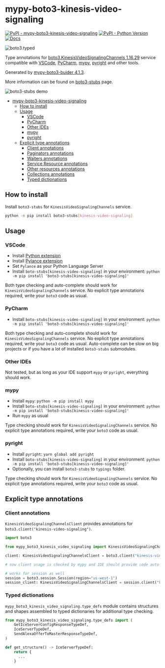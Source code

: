 # mypy-boto3-kinesis-video-signaling

[![PyPI - mypy-boto3-kinesis-video-signaling](https://img.shields.io/pypi/v/mypy-boto3-kinesis-video-signaling.svg?color=blue)](https://pypi.org/project/mypy-boto3-kinesis-video-signaling)
[![PyPI - Python Version](https://img.shields.io/pypi/pyversions/mypy-boto3-kinesis-video-signaling.svg?color=blue)](https://pypi.org/project/mypy-boto3-kinesis-video-signaling)
[![Docs](https://img.shields.io/readthedocs/mypy-boto3-builder.svg?color=blue)](https://mypy-boto3-builder.readthedocs.io/)

![boto3.typed](https://github.com/vemel/mypy_boto3_builder/raw/master/logo.png)

Type annotations for
[boto3.KinesisVideoSignalingChannels 1.16.29](https://boto3.amazonaws.com/v1/documentation/api/1.16.29/reference/services/kinesis-video-signaling.html#KinesisVideoSignalingChannels) service
compatible with
[VSCode](https://code.visualstudio.com/),
[PyCharm](https://www.jetbrains.com/pycharm/),
[mypy](https://github.com/python/mypy),
[pyright](https://github.com/microsoft/pyright)
and other tools.

Generated by [mypy-boto3-buider 4.1.3](https://github.com/vemel/mypy_boto3_builder).

More information can be found on [boto3-stubs](https://pypi.org/project/boto3-stubs/) page.

![boto3-stubs demo](https://github.com/vemel/mypy_boto3_builder/raw/master/demo.gif)

- [mypy-boto3-kinesis-video-signaling](#mypy-boto3-kinesis-video-signaling)
  - [How to install](#how-to-install)
  - [Usage](#usage)
    - [VSCode](#vscode)
    - [PyCharm](#pycharm)
    - [Other IDEs](#other-ides)
    - [mypy](#mypy)
    - [pyright](#pyright)
  - [Explicit type annotations](#explicit-type-annotations)
    - [Client annotations](#client-annotations)
    - [Paginators annotations](#paginators-annotations)
    - [Waiters annotations](#waiters-annotations)
    - [Service Resource annotations](#service-resource-annotations)
    - [Other resources annotations](#other-resources-annotations)
    - [Collections annotations](#collections-annotations)
    - [Typed dictionations](#typed-dictionations)

## How to install

Install `boto3-stubs` for `KinesisVideoSignalingChannels` service.

```bash
python -m pip install boto3-stubs[kinesis-video-signaling]
```

## Usage

### VSCode

- Install [Python extension](https://marketplace.visualstudio.com/items?itemName=ms-python.python)
- Install [Pylance extension](https://marketplace.visualstudio.com/items?itemName=ms-python.vscode-pylance)
- Set `Pylance` as your Python Language Server
- Install `boto-stubs[kinesis-video-signaling]` in your environment: `python -m pip install 'boto3-stubs[kinesis-video-signaling]'`

Both type checking and auto-complete should work for `KinesisVideoSignalingChannels` service.
No explicit type annotations required, write your `boto3` code as usual.

### PyCharm

- Install `boto-stubs[kinesis-video-signaling]` in your environment: `python -m pip install 'boto3-stubs[kinesis-video-signaling]'`

Both type checking and auto-complete should work for `KinesisVideoSignalingChannels` service.
No explicit type annotations required, write your `boto3` code as usual.
Auto-complete can be slow on big projects or if you have a lot of installed `boto3-stubs` submodules.

### Other IDEs

Not tested, but as long as your IDE support `mypy` or `pyright`, everything should work.

### mypy

- Install `mypy`: `python -m pip install mypy`
- Install `boto-stubs[kinesis-video-signaling]` in your environment: `python -m pip install 'boto3-stubs[kinesis-video-signaling]'`
- Run `mypy` as usual

Type checking should work for `KinesisVideoSignalingChannels` service.
No explicit type annotations required, write your `boto3` code as usual.

### pyright

- Install `pyright`: `yarn global add pyright`
- Install `boto-stubs[kinesis-video-signaling]` in your environment: `python -m pip install 'boto3-stubs[kinesis-video-signaling]'`
- Optionally, you can install `boto3-stubs` to `typings` folder.

Type checking should work for `KinesisVideoSignalingChannels` service.
No explicit type annotations required, write your `boto3` code as usual.

## Explicit type annotations

### Client annotations

`KinesisVideoSignalingChannelsClient` provides annotations for `boto3.client("kinesis-video-signaling")`.

```python
import boto3

from mypy_boto3_kinesis_video_signaling import KinesisVideoSignalingChannelsClient

client: KinesisVideoSignalingChannelsClient = boto3.client("kinesis-video-signaling")

# now client usage is checked by mypy and IDE should provide code auto-complete

# works for session as well
session = boto3.session.Session(region="us-west-1")
session_client: KinesisVideoSignalingChannelsClient = session.client("kinesis-video-signaling")
```








### Typed dictionations

`mypy_boto3_kinesis_video_signaling.type_defs` module contains structures and shapes assembled
to typed dictionaries for additional type checking.

```python
from mypy_boto3_kinesis_video_signaling.type_defs import (
    GetIceServerConfigResponseTypeDef,
    IceServerTypeDef,
    SendAlexaOfferToMasterResponseTypeDef,
)

def get_structure() -> IceServerTypeDef:
    return {
      ...
    }
```
